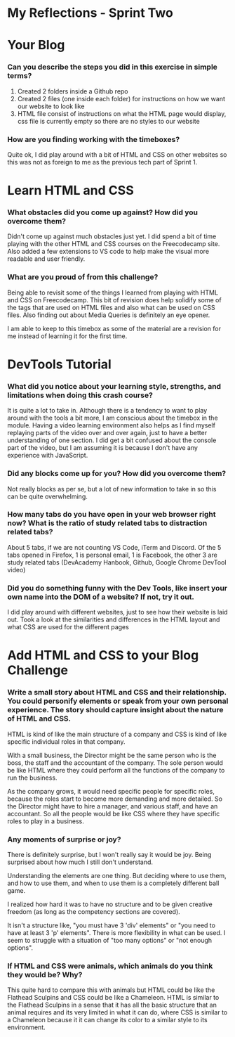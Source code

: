 # My Reflections - Sprint Two

# Your Blog

### Can you describe the steps you did in this exercise in simple terms?

1. Created 2 folders inside a Github repo
2. Created 2 files (one inside each folder) for instructions on how we want our website to look like
3. HTML file consist of instructions on what the HTML page would display, css file is currently empty so there are no styles to our website

### How are you finding working with the timeboxes?

Quite ok, I did play around with a bit of HTML and CSS on other websites so this was not as foreign to me as the previous tech part of Sprint 1.

# Learn HTML and CSS

### What obstacles did you come up against? How did you overcome them?

Didn't come up against much obstacles just yet. I did spend a bit of time playing with the other HTML and CSS courses on the Freecodecamp site. Also added a few extensions to VS code to help make the visual more readable and user friendly.

### What are you proud of from this challenge?

Being able to revisit some of the things I learned from playing with HTML and CSS on Freecodecamp. This bit of revision does help solidify some of the tags that are used on HTML files and also what can be used on CSS files. Also finding out about Media Queries is definitely an eye opener.

I am able to keep to this timebox as some of the material are a revision for me instead of learning it for the first time.

# DevTools Tutorial

### What did you notice about your learning style, strengths, and limitations when doing this crash course?

It is quite a lot to take in. Although there is a tendency to want to play around with the tools a bit more, I am conscious about the timebox in the module. Having a video learning environment also helps as I find myself replaying parts of the video over and over again, just to have a better understanding of one section. I did get a bit confused about the console part of the video, but I am assuming it is because I don't have any experience with JavaScript.

### Did any blocks come up for you? How did you overcome them?

Not really blocks as per se, but a lot of new information to take in so this can be quite overwhelming.

### How many tabs do you have open in your web browser right now? What is the ratio of study related tabs to distraction related tabs?

About 5 tabs, if we are not counting VS Code, iTerm and Discord. Of the 5 tabs opened in Firefox, 1 is personal email, 1 is Facebook, the other 3 are study related tabs (DevAcademy Hanbook, Github, Google Chrome DevTool video)

### Did you do something funny with the Dev Tools, like insert your own name into the DOM of a website? If not, try it out.

I did play around with different websites, just to see how their website is laid out. Took a look at the similarities and differences in the HTML layout and what CSS are used for the different pages

# Add HTML and CSS to your Blog Challenge

### Write a small story about HTML and CSS and their relationship. You could personify elements or speak from your own personal experience. The story should capture insight about the nature of HTML and CSS.

HTML is kind of like the main structure of a company and CSS is kind of like specific individual roles in that company.

With a small business, the Director might be the same person who is the boss, the staff and the accountant of the company. The sole person would be like HTML where they could perform all the functions of the company to run the business.

As the company grows, it would need specific people for specific roles, because the roles start to become more demanding and more detailed. So the Director might have to hire a manager, and various staff, and have an accountant. So all the people would be like CSS where they have specific roles to play in a business.

### Any moments of surprise or joy?

There is definitely surprise, but I won't really say it would be joy. Being surprised about how much I still don't understand.

Understanding the elements are one thing. But deciding where to use them, and how to use them, and when to use them is a completely different ball game.

I realized how hard it was to have no structure and to be given creative freedom (as long as the competency sections are covered).

It isn't a structure like, "you must have 3 'div' elements" or "you need to have at least 3 'p' elements". There is more flexibility in what can be used. I seem to struggle with a situation of "too many options" or "not enough options".

### If HTML and CSS were animals, which animals do you think they would be? Why?

This quite hard to compare this with animals but HTML could be like the Flathead Sculpins and CSS could be like a Chameleon. HTML is similar to the Flathead Sculpins in a sense that it has all the basic structure that an animal requires and its very limited in what it can do, where CSS is similar to a Chameleon because it it can change its color to a similar style to its environment.
